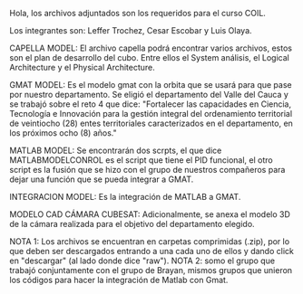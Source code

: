 Hola, los archivos adjuntados son los requeridos para el curso COIL.

Los integrantes son: Leffer Trochez, Cesar Escobar y Luis Olaya.

CAPELLA MODEL:
El archivo capella podrá encontrar varios archivos, estos son el plan de desarrollo del cubo. Entre ellos el System análisis, el Logical Architecture y el Physical Architecture.

GMAT MODEL:
Es el modelo gmat con la orbita que se usará para que pase por nuestro departamento. Se eligió el departamento del Valle del Cauca y se trabajó sobre el reto 4 que dice: "Fortalecer las capacidades en Ciencia, Tecnología e Innovación para la gestión integral del ordenamiento territorial de veintiocho (28) entes territoriales caracterizados en el departamento, en los próximos ocho (8) años."

MATLAB MODEL:
Se encontrarán dos scrpts, el que dice MATLABMODELCONROL es el script que tiene el PID funcional, el otro script es la fusión que se hizo con el grupo de nuestros compañeros para dejar una función que se pueda integrar a GMAT.

INTEGRACION MODEL:
Es la integración de MATLAB a GMAT.

MODELO CAD CÁMARA CUBESAT:
Adicionalmente, se anexa el modelo 3D de la cámara realizada para el objetivo del departamento elegido.

NOTA 1: Los archivos se encuentran en carpetas comprimidas (.zip), por lo que deben ser descargados entrando a una cada uno de ellos y dando click en "descargar" (al lado donde dice "raw").
NOTA 2: somo el grupo que trabajó conjuntamente con el grupo de Brayan, mismos grupos que unieron los códigos para hacer la integración de Matlab con Gmat.
